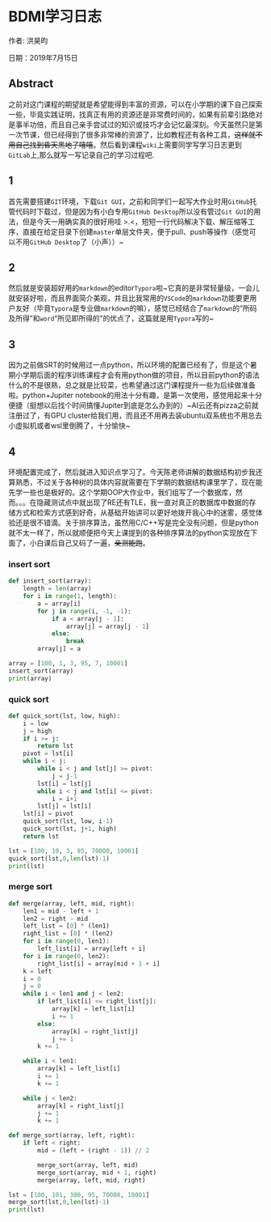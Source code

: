 # BDMI学习日志

作者: 洪昊昀

日期：2019年7月15日

## Abstract

之前对这门课程的期望就是希望能得到丰富的资源，可以在小学期的课下自己探索一些，毕竟实践证明，找真正有用的资源还是非常费时间的，如果有前辈引路绝对是事半功倍，而且自己亲手尝试过的知识或技巧才会记忆最深刻。今天虽然只是第一次节课，但已经得到了很多非常棒的资源了，比如教程还有各种工具，~~这样就不用自己找到昏天黑地了嘻嘻~~。然后看到课程`wiki`上需要同学写学习日志更到`GitLab`上,那么就写一写记录自己的学习过程吧.

## 1

首先需要搭建`GIT`环境，下载`Git GUI`，之前和同学们一起写大作业时用`GitHub`托管代码时下载过，但是因为有小白专用`GitHub Desktop`所以没有管过`Git GUI`的用法，但是今天一用确实真的很好用哇 >.<，短短一行代码解决下载、解压缩等工序，直接在给定目录下创建`master`单层文件夹，便于pull、push等操作（感觉可以不用`GitHub Desktop`了（小声））~

## 2

然后就是安装超好用的`markdown`的editor`Typora`啦~它真的是非常轻量级，一会儿就安装好啦，而且界面简介美观，并且比我常用的`VSCode`的`markdown`功能要更用户友好（毕竟`Typora`是专业做`markdown`的嘛），感觉已经结合了`markdown`的“所码及所得”和`word`“所见即所得的”的优点了，这篇就是用`Typora`写的~

## 3

因为之前做SRT的时候用过一点python，所以环境的配置已经有了，但是这个暑期小学期后面的程序训练课程才会有用python做的项目，所以目前python的语法什么的不是很熟，总之就是比较菜，也希望通过这门课程提升一些为后续做准备啦。python+Jupiter notebook的用法十分有趣，是第一次使用，感觉用起来十分便捷（挺想以后找个时间搞懂Jupiter到底是怎么办到的）~AI云还有pizza之前就注册过了，有GPU cluster给我们用，而且还不用再去装ubuntu双系统也不用总去小虚拟机或者wsl里倒腾了，十分愉快~

## 4

环境配置完成了，然后就进入知识点学习了。今天陈老师讲解的数据结构初步我还算熟悉，不过关于各种树的具体内容就需要在下学期的数据结构课里学了，现在能先学一些也是极好的。这个学期OOP大作业中，我们组写了一个数据库，然而。。。在隐藏测试点中就出现了RE还有TLE，我一直对真正的数据库中数据的存储方式和检索方式感到好奇，从基础开始讲可以更好地拨开我心中的迷雾，感觉体验还是很不错滴。关于排序算法，虽然用C/C++写是完全没有问题，但是python就不太一样了，所以就顺便把今天上课提到的各种排序算法的python实现放在下面了，小白课后自己又码了一遍，~~亲测能跑~~。

### insert sort

```python
def insert_sort(array):
    length = len(array)
    for i in range(1, length):
        a = array[i]
        for j in range(i, -1, -1):
            if a < array[j - 1]:
                array[j] = array[j - 1]
            else:
                break
        array[j] = a

array = [100, 1, 3, 95, 7, 10001]
insert_sort(array)
print(array)
```

### quick sort

```python
def quick_sort(lst, low, high):
    i = low
    j = high
    if i >= j:
        return lst
    pivot = lst[i]
    while i < j:
        while i < j and lst[j] >= pivot:
            j = j-1
        lst[i] = lst[j]
        while i < j and lst[i] <= pivot:
            i = i+1
        lst[j] = lst[i]
    lst[i] = pivot
    quick_sort(lst, low, i-1)
    quick_sort(lst, j+1, high)
    return lst

lst = [100, 10, 3, 95, 70000, 10001]
quick_sort(lst,0,len(lst)-1)
print(lst)
```

### merge sort

```python
def merge(array, left, mid, right):
    len1 = mid - left + 1
    len2 = right - mid
    left_list = [0] * (len1)
    right_list = [0] * (len2)
    for i in range(0, len1):
        left_list[i] = array[left + i]
    for i in range(0, len2):
        right_list[i] = array[mid + 1 + i]
    k = left
    i = 0
    j = 0
    while i < len1 and j < len2:
        if left_list[i] <= right_list[j]:
            array[k] = left_list[i]
            i += 1
        else:
            array[k] = right_list[j]
            j += 1
        k += 1

    while i < len1:
        array[k] = left_list[i]
        i += 1
        k += 1

    while j < len2:
        array[k] = right_list[j]
        j += 1
        k += 1

def merge_sort(array, left, right):
    if left < right:
        mid = (left + (right - 1)) // 2

        merge_sort(array, left, mid)
        merge_sort(array, mid + 1, right)
        merge(array, left, mid, right)

lst = [100, 101, 300, 95, 70000, 10001]
merge_sort(lst,0,len(lst)-1)
print(lst)
```

